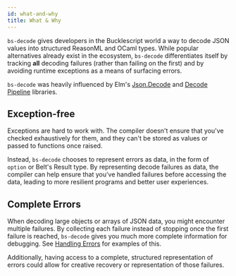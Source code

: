 ```yaml
---
id: what-and-why
title: What & Why
---
```


`bs-decode` gives developers in the Bucklescript world a way to decode JSON values into structured ReasonML and OCaml types. While popular alternatives already exist in the ecosystem, `bs-decode` differentiates itself by tracking **all** decoding failures (rather than failing on the first) and by avoiding runtime exceptions as a means of surfacing errors.

`bs-decode` was heavily influenced by Elm's [Json.Decode](https://package.elm-lang.org/packages/elm-lang/core/5.1.1/Json-Decode) and [Decode Pipeline](https://package.elm-lang.org/packages/NoRedInk/elm-decode-pipeline/3.0.1/Json-Decode-Pipeline) libraries.

## Exception-free

Exceptions are hard to work with. The compiler doesn't ensure that you've checked exhaustively for them, and they can't be stored as values or passed to functions once raised.

Instead, `bs-decode` chooses to represent errors as data, in the form of `option` or Belt's Result type. By representing decode failures as data, the compiler can help ensure that you've handled failures before accessing the data, leading to more resilient programs and better user experiences.

## Complete Errors

When decoding large objects or arrays of JSON data, you might encounter multiple failures. By collecting each failure instead of stopping once the first failure is reached, `bs-decode` gives you much more complete information for debugging. See [Handling Errors](handling-errors.md) for examples of this.

Additionally, having access to a complete, structured representation of errors could allow for creative recovery or representation of those failures.
